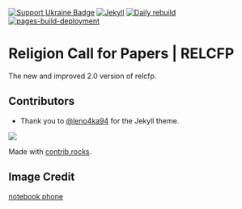 [![Support Ukraine Badge](https://bit.ly/support-ukraine-now)](https://github.com/support-ukraine/support-ukraine) [![Jekyll](https://img.shields.io/badge/built%20for-Jekyll-red.svg)](https://jekyllrb.com/) [![Daily rebuild](https://github.com/adamdjbrett/relcfp/actions/workflows/cronjob.yml/badge.svg)](https://github.com/adamdjbrett/relcfp/actions/workflows/cronjob.yml) [![pages-build-deployment](https://github.com/adamdjbrett/relcfp/actions/workflows/pages/pages-build-deployment/badge.svg)](https://github.com/adamdjbrett/relcfp/actions/workflows/pages/pages-build-deployment)

# Religion Call for Papers | RELCFP
The new and improved 2.0 version of relcfp.

## Contributors
* Thank you to [@leno4ka94](https://github.com/leno4ka94) for the Jekyll theme.

<a href="https://github.com/adamdjbrett/relcfp/graphs/contributors">
  <img src="https://contrib.rocks/image?repo=adamdjbrett/relcfp" />
</a>

Made with [contrib.rocks](https://contrib.rocks).

## Image Credit
[notebook phone](https://pixabay.com/images/id-2846221/)

